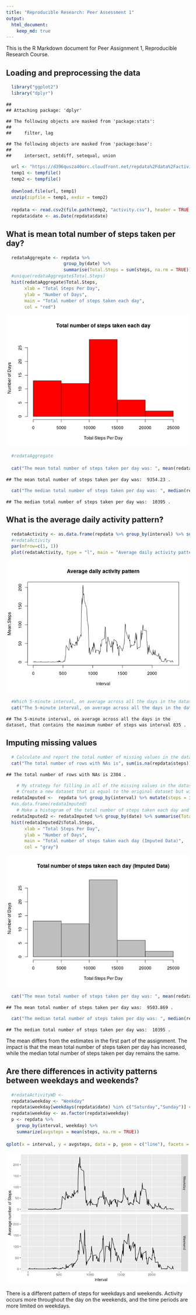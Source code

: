 ```yaml
---
title: "Reproducible Research: Peer Assessment 1"
output: 
  html_document:
    keep_md: true
---
```

This is the R Markdown document for Peer Assignment 1, Reproducible Research Course.

## Loading and preprocessing the data


```r
  library("ggplot2")
  library("dplyr")
```

```
## 
## Attaching package: 'dplyr'
```

```
## The following objects are masked from 'package:stats':
## 
##     filter, lag
```

```
## The following objects are masked from 'package:base':
## 
##     intersect, setdiff, setequal, union
```

```r
  url <- "https://d396qusza40orc.cloudfront.net/repdata%2Fdata%2Factivity.zip"
  temp1 <- tempfile()
  temp2 <- tempfile()
  
  download.file(url, temp1)
  unzip(zipfile = temp1, exdir = temp2)
  
  repdata <- read.csv2(file.path(temp2, "activity.csv"), header = TRUE, sep = ",", dec = ".", colClasses=c("numeric", "character", "numeric"), na.strings=c("NA"))
  repdata$date <- as.Date(repdata$date) 
```




## What is mean total number of steps taken per day?

```r
  redataAggregate <- repdata %>% 
                      group_by(date) %>% 
                      summarise(Total.Steps = sum(steps, na.rm = TRUE))
  #unique(redataAggregate$Total.Steps)
  hist(redataAggregate$Total.Steps, 
       xlab = "Total Steps Per Day", 
       ylab = "Number of Days",
       main = "Total number of steps taken each day", 
       col = "red")
```

![](PA1_template_files/figure-html/meansteps-1.png)<!-- -->

```r
  #redataAggregate
  
  cat("The mean total number of steps taken per day was: ", mean(redataAggregate$Total.Steps),".")
```

```
## The mean total number of steps taken per day was:  9354.23 .
```

```r
  cat("The median total number of steps taken per day was: ", median(redataAggregate$Total.Steps),".")
```

```
## The median total number of steps taken per day was:  10395 .
```

## What is the average daily activity pattern?

```r
  redataActivity <- as.data.frame(repdata %>% group_by(interval) %>% summarise(Mean.Steps = mean(steps, na.rm = TRUE)))
  #redataActivity
  par(mfrow=c(1, 1))
  plot(redataActivity, type = "l", main = "Average daily activity pattern")
```

![](PA1_template_files/figure-html/activitypattern-1.png)<!-- -->

```r
  #Which 5-minute interval, on average across all the days in the dataset, contains the maximum number of steps?
  cat("The 5-minute interval, on average across all the days in the dataset, that contains the maximum number of steps was interval", redataActivity[which.max(redataActivity$Mean.Steps), 1],".")
```

```
## The 5-minute interval, on average across all the days in the dataset, that contains the maximum number of steps was interval 835 .
```

## Imputing missing values

```r
  # Calculate and report the total number of missing values in the dataset (i.e. the total number of rows with NAs)
  cat("The total number of rows with NAs is", sum(is.na(repdata$steps)),".")
```

```
## The total number of rows with NAs is 2304 .
```

```r
    # My strategy for filling in all of the missing values in the dataset is to replace the NA with the median for that 5-minute interval. 
    # Create a new dataset that is equal to the original dataset but with the missing data filled in.
  redataImputed <-  repdata %>% group_by(interval) %>% mutate(steps = ifelse(is.na(steps), median(steps, na.rm = TRUE), steps))
  #as.data.frame(redataImputed)
    # Make a histogram of the total number of steps taken each day and Calculate and report the mean and median total number of steps taken per day. 
  redataImputed2 <- redataImputed %>% group_by(date) %>% summarise(Total.Steps = sum(steps, na.rm = TRUE))
  hist(redataImputed2$Total.Steps, 
       xlab = "Total Steps Per Day", 
       ylab = "Number of Days",
       main = "Total number of steps taken each day (Imputed Data)", 
       col = "gray")
```

![](PA1_template_files/figure-html/missingvalues-1.png)<!-- -->

```r
  cat("The mean total number of steps taken per day was: ", mean(redataImputed2$Total.Steps),".")
```

```
## The mean total number of steps taken per day was:  9503.869 .
```

```r
  cat("The median total number of steps taken per day was: ", median(redataImputed2$Total.Steps),".")
```

```
## The median total number of steps taken per day was:  10395 .
```

The mean differs from the estimates in the first part of the assignment.  The impact is that the mean total number of steps taken per day has increased, while the median total number of steps taken per day remains the same.  


## Are there differences in activity patterns between weekdays and weekends?

```r
  #redataActivityWD <- 
  repdata$weekday <- "Weekday"
  repdata$weekday[weekdays(repdata$date) %in% c("Saturday","Sunday")] <- "Weekend"
  repdata$weekday <- as.factor(repdata$weekday)
  p <- repdata %>% 
    group_by(interval, weekday) %>% 
    summarize(avgsteps = mean(steps, na.rm = TRUE))

qplot(x = interval, y = avgsteps, data = p, geom = c("line"), facets = weekday~., ylab = "Average number of Steps")
```

![](PA1_template_files/figure-html/weekend_vs_weekday-1.png)<!-- -->

There is a different pattern of steps for weekdays and weekends. Activity occurs more throughout the day on the weekends, and the time periods are more limited on weekdays. 

